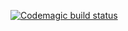 [![Codemagic build status](https://api.codemagic.io/apps/6237454c854b72330a0b8bfe/623749da854b724a5afe6bdb/status_badge.svg)](https://codemagic.io/apps/6237454c854b72330a0b8bfe/623749da854b724a5afe6bdb/latest_build)
